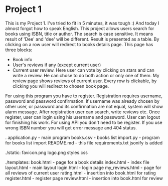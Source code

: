 # Project 1
This is my Project 1. I've tried to fit in 5 minutes, it was tough :) And today I almost forgot how to speak English.
This project allows users search for books using ISBN, title or author. The search is case sensitive. It means result of 'Dee' and 'dee' will be different. Result is presented as a table. By clicking on a row user will redirect to books details page.
This page has three blocks:
* Book info
* User's reviews if any (except current user)
* Current user review. Here user can vote by clicking on stars and can write a review. He can chose to do both action or only one of them.
My review page shows reviews of current user. Every row is clickable, by clicking you will redirect to chosen book page.

For using this program you have to register.
Registration requires username, password and password confirmation. If username was already chosen by other user, or password and its confirmation are not equal, system will show alarm message.
After registration user can search, write reviews etc.
Once register, user can login using his username and password.
User can logout for finishing his work.
For using API you don't need to be register. If you use wrong ISBN number you will get error message and 404 status.

.
application.py - main program
books.csv - books list
import.py - program for books list import 
README.md - this file
requirements.txt jsonify is added

./static:
favicon.png
logo.png
styles.css

./templates:
book.html - page for a book details
index.html - index file
layout.html - main layout
login.html - login page
my_reviews.html - page for all reviews of current user 
rating.html - insertion into book.html for rating
register.html - register page
review.html - insertion into book.html for review

